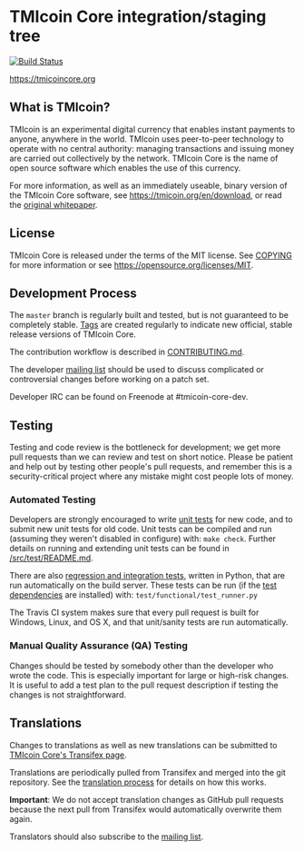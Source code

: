 TMIcoin Core integration/staging tree
=====================================

[![Build Status](https://travis-ci.org/tmicoin/tmicoin.svg?branch=master)](https://travis-ci.org/tmicoin/tmicoin)

https://tmicoincore.org

What is TMIcoin?
----------------

TMIcoin is an experimental digital currency that enables instant payments to
anyone, anywhere in the world. TMIcoin uses peer-to-peer technology to operate
with no central authority: managing transactions and issuing money are carried
out collectively by the network. TMIcoin Core is the name of open source
software which enables the use of this currency.

For more information, as well as an immediately useable, binary version of
the TMIcoin Core software, see https://tmicoin.org/en/download, or read the
[original whitepaper](https://tmicoincore.org/tmicoin.pdf).

License
-------

TMIcoin Core is released under the terms of the MIT license. See [COPYING](COPYING) for more
information or see https://opensource.org/licenses/MIT.

Development Process
-------------------

The `master` branch is regularly built and tested, but is not guaranteed to be
completely stable. [Tags](https://github.com/tmi/tmi/tags) are created
regularly to indicate new official, stable release versions of TMIcoin Core.

The contribution workflow is described in [CONTRIBUTING.md](CONTRIBUTING.md).

The developer [mailing list](https://lists.linuxfoundation.org/mailman/listinfo/tmicoin-dev)
should be used to discuss complicated or controversial changes before working
on a patch set.

Developer IRC can be found on Freenode at #tmicoin-core-dev.

Testing
-------

Testing and code review is the bottleneck for development; we get more pull
requests than we can review and test on short notice. Please be patient and help out by testing
other people's pull requests, and remember this is a security-critical project where any mistake might cost people
lots of money.

### Automated Testing

Developers are strongly encouraged to write [unit tests](src/test/README.md) for new code, and to
submit new unit tests for old code. Unit tests can be compiled and run
(assuming they weren't disabled in configure) with: `make check`. Further details on running
and extending unit tests can be found in [/src/test/README.md](/src/test/README.md).

There are also [regression and integration tests](/test), written
in Python, that are run automatically on the build server.
These tests can be run (if the [test dependencies](/test) are installed) with: `test/functional/test_runner.py`

The Travis CI system makes sure that every pull request is built for Windows, Linux, and OS X, and that unit/sanity tests are run automatically.

### Manual Quality Assurance (QA) Testing

Changes should be tested by somebody other than the developer who wrote the
code. This is especially important for large or high-risk changes. It is useful
to add a test plan to the pull request description if testing the changes is
not straightforward.

Translations
------------

Changes to translations as well as new translations can be submitted to
[TMIcoin Core's Transifex page](https://www.transifex.com/projects/p/tmicoin/).

Translations are periodically pulled from Transifex and merged into the git repository. See the
[translation process](doc/translation_process.md) for details on how this works.

**Important**: We do not accept translation changes as GitHub pull requests because the next
pull from Transifex would automatically overwrite them again.

Translators should also subscribe to the [mailing list](https://groups.google.com/forum/#!forum/tmicoin-translators).

